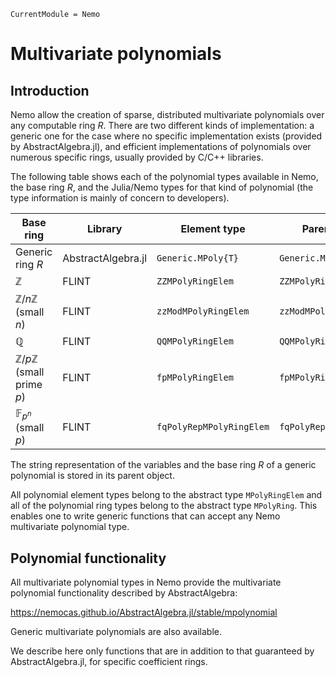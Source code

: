 ```@meta
CurrentModule = Nemo
```

# Multivariate polynomials

## Introduction

Nemo allow the creation of sparse, distributed multivariate polynomials over any
computable ring $R$. There are two different kinds of implementation: a generic one for
the case where no specific implementation exists (provided by AbstractAlgebra.jl), and
efficient implementations of polynomials over numerous specific rings, usually provided
by C/C++ libraries.

The following table shows each of the polynomial types available in Nemo, the
base ring $R$, and the Julia/Nemo types for that kind of polynomial (the type
information is mainly of concern to developers).

Base ring                                   | Library             | Element type             | Parent type
--------------------------------------------|---------------------|--------------------------|----------------------
Generic ring $R$                            | AbstractAlgebra.jl  | `Generic.MPoly{T}`       | `Generic.MPolyRing{T}`
$\mathbb{Z}$                                | FLINT               | `ZZMPolyRingElem`        | `ZZMPolyRing`
$\mathbb{Z}/n\mathbb{Z}$ (small $n$)        | FLINT               | `zzModMPolyRingElem`     | `zzModMPolyRing`
$\mathbb{Q}$                                | FLINT               | `QQMPolyRingElem`        | `QQMPolyRing`
$\mathbb{Z}/p\mathbb{Z}$ (small prime $p$)  | FLINT               | `fpMPolyRingElem`        | `fpMPolyRing`
$\mathbb{F}_{p^n}$ (small $p$)              | FLINT               | `fqPolyRepMPolyRingElem` | `fqPolyRepMPolyRing`

The string representation of the variables and the base ring $R$ of a generic
polynomial is stored in its parent object. 

All polynomial element types belong to the abstract type `MPolyRingElem` and all of
the polynomial ring types belong to the abstract type `MPolyRing`. This enables
one to write generic functions that can accept any Nemo multivariate polynomial type.

## Polynomial functionality

All multivariate polynomial types in Nemo provide the multivariate polynomial
functionality described by AbstractAlgebra:

<https://nemocas.github.io/AbstractAlgebra.jl/stable/mpolynomial>

Generic multivariate polynomials are also available.

We describe here only functions that are in addition to that guaranteed by
AbstractAlgebra.jl, for specific coefficient rings.
